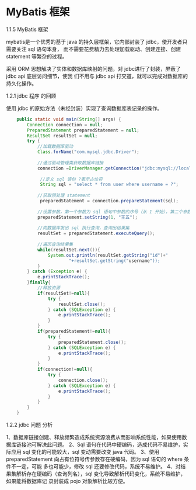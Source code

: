 # MyBatis  框架



1.1.5 MyBatis  框架

mybatis是一个优秀的基于 java 的持久层框架，它内部封装了 jdbc，使开发者只需要关注 sql 语句本身，
而不需要花费精力去处理加载驱动、创建连接、创建 statement 等繁杂的过程。



采用 ORM 思想解决了实体和数据库映射的问题，对 jdbc进行了封装，屏蔽了 jdbc api 底层访问细节，使我
们不用与 jdbc api 打交道，就可以完成对数据库的持久化操作。



1.2.1 jdbc  程序 的回顾

使用 jdbc 的原始方法（未经封装）实现了查询数据库表记录的操作。

```java
    public static void main(String[] args) {
        Connection connection = null;
        PreparedStatement preparedStatement = null;
        ResultSet resultSet = null;
        try {
            //加载数据库驱动
            Class.forName("com.mysql.jdbc.Driver");
            
            //通过驱动管理类获取数据库链接
            connection =DriverManager.getConnection("jdbc:mysql://localhost:3306/mybatis?characterEncoding=utf-8","root", "root");
            
             //定义 sql 语句 ?表示占位符
             String sql = "select * from user where username = ?";
            
            //获取预处理 statement
             preparedStatement = connection.prepareStatement(sql);
            
			//设置参数，第一个参数为 sql 语句中参数的序号（从 1 开始），第二个参数为设置的参数值
            preparedStatement.setString(1, "王五");
            
			//向数据库发出 sql 执行查询，查询出结果集
            resultSet = preparedStatement.executeQuery();
            
			//遍历查询结果集
            while(resultSet.next()){
                System.out.println(resultSet.getString("id")+"
                        "+resultSet.getString("username"));
            }
        } catch (Exception e) {
            e.printStackTrace();
        }finally{
			//释放资源
            if(resultSet!=null){
                try {
                    resultSet.close();
                } catch (SQLException e) {
                    e.printStackTrace();
                }
            }
            if(preparedStatement!=null){
                try {
                    preparedStatement.close();
                } catch (SQLException e) {
                    e.printStackTrace();
                }
            }
            if(connection!=null){
                try {
                    connection.close();
                } catch (SQLException e) {
                    e.printStackTrace();
                }
            }
        }
    }
```

1.2.2 jdbc  问题 分析

1、数据库链接创建、释放频繁造成系统资源浪费从而影响系统性能，如果使用数据库链接池可解决此问题。
2、Sql 语句在代码中硬编码，造成代码不易维护，实际应用 sql 变化的可能较大，sql 变动需要改变 java
代码。
3、使用 preparedStatement 向占有位符号传参数存在硬编码，因为 sql 语句的 where 条件不一定，可能
多也可能少，修改 sql 还要修改代码，系统不易维护。
4、对结果集解析存在硬编码（查询列名），sql 变化导致解析代码变化，系统不易维护，如果能将数据库记
录封装成 pojo 对象解析比较方便。